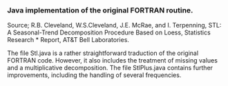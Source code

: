 ### Java implementation of the original FORTRAN routine.

Source; R.B. Cleveland, W.S.Cleveland, J.E. McRae, and I. Terpenning, STL: A Seasonal-Trend Decomposition Procedure Based on Loess, Statistics Research * Report, AT&T Bell Laboratories.

The file Stl.java is a rather straightforward traduction of the original FORTRAN code. However, it also includes the treatment of missing values and a multiplicative decomposition.
The file StlPlus.java contains further improvements, including the handling of several frequencies.
